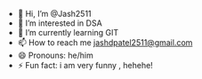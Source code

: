 - 👋 Hi, I’m @Jash2511
- 👀 I’m interested in DSA
- 🌱 I’m currently learning GIT
- 📫 How to reach me jashdpatel2511@gmail.com
- 😄 Pronouns: he/him
- ⚡ Fun fact: i am very funny , hehehe!

<!---
Jash2511/Jash2511 is a ✨ special ✨ repository because its `README.md` (this file) appears on your GitHub profile.
You can click the Preview link to take a look at your changes.
--->
